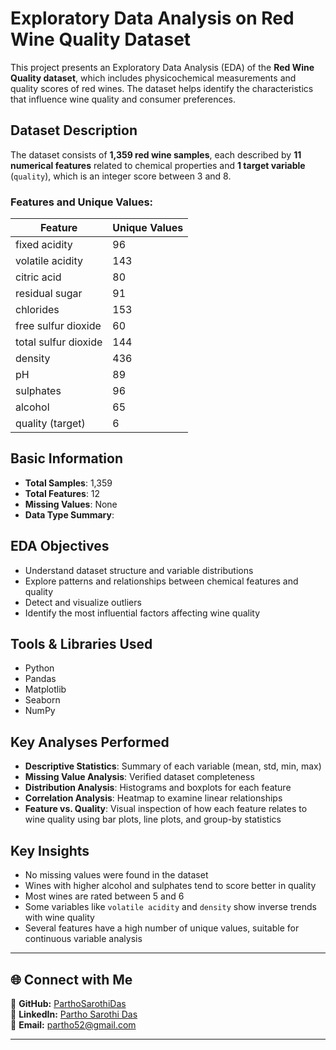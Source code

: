 #  Exploratory Data Analysis on Red Wine Quality Dataset

This project presents an Exploratory Data Analysis (EDA) of the **Red Wine Quality dataset**, which includes physicochemical measurements and quality scores of red wines. The dataset helps identify the characteristics that influence wine quality and consumer preferences.

##  Dataset Description

The dataset consists of **1,359 red wine samples**, each described by **11 numerical features** related to chemical properties and **1 target variable** (`quality`), which is an integer score between 3 and 8.

### Features and Unique Values:
| Feature                 | Unique Values |
|-------------------------|----------------|
| fixed acidity           | 96             |
| volatile acidity        | 143            |
| citric acid             | 80             |
| residual sugar          | 91             |
| chlorides               | 153            |
| free sulfur dioxide     | 60             |
| total sulfur dioxide    | 144            |
| density                 | 436            |
| pH                      | 89             |
| sulphates               | 96             |
| alcohol                 | 65             |
| quality (target)        | 6              |


##  Basic Information

- **Total Samples**: 1,359
- **Total Features**: 12
- **Missing Values**: None
- **Data Type Summary**:
  

##  EDA Objectives

- Understand dataset structure and variable distributions
- Explore patterns and relationships between chemical features and quality
- Detect and visualize outliers
- Identify the most influential factors affecting wine quality

## Tools & Libraries Used

- Python
- Pandas
- Matplotlib
- Seaborn
- NumPy

## Key Analyses Performed

- **Descriptive Statistics**: Summary of each variable (mean, std, min, max)
- **Missing Value Analysis**: Verified dataset completeness
- **Distribution Analysis**: Histograms and boxplots for each feature
- **Correlation Analysis**: Heatmap to examine linear relationships
- **Feature vs. Quality**: Visual inspection of how each feature relates to wine quality using bar plots, line plots, and group-by statistics


##  Key Insights

- No missing values were found in the dataset
- Wines with higher alcohol and sulphates tend to score better in quality
- Most wines are rated between 5 and 6
- Some variables like `volatile acidity` and `density` show inverse trends with wine quality
- Several features have a high number of unique values, suitable for continuous variable analysis

---

## 🌐 Connect with Me  
🔗 **GitHub:** [ParthoSarothiDas](https://github.com/ParthoSarothiDas)  
🔗 **LinkedIn:** [Partho Sarothi Das](https://www.linkedin.com/in/partho-sarothi-das/)  
📧 **Email:** partho52@gmail.com  

---

